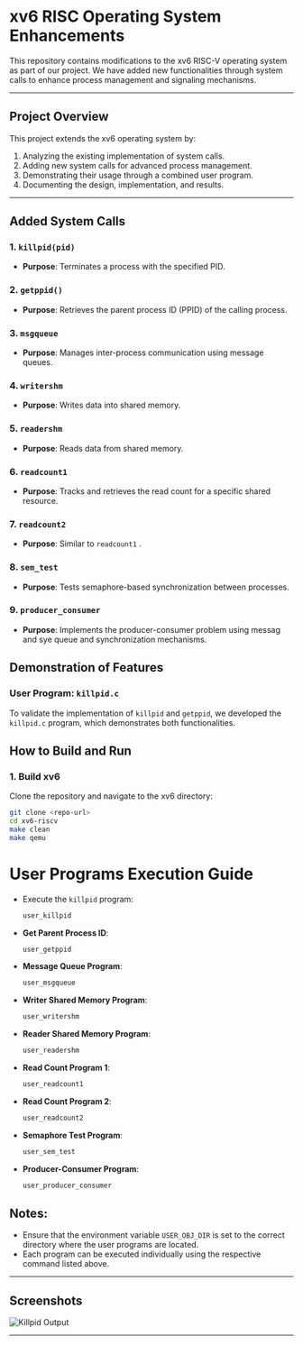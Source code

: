 # xv6 RISC Operating System Enhancements

This repository contains modifications to the xv6 RISC-V operating system as part of our project. We have added new functionalities through system calls to enhance process management and signaling mechanisms.

---

## Project Overview

This project extends the xv6 operating system by:
1. Analyzing the existing implementation of system calls.
2. Adding new system calls for advanced process management.
3. Demonstrating their usage through a combined user program.
4. Documenting the design, implementation, and results.

---

## Added System Calls

### 1. **`killpid(pid)`**
   - **Purpose**: Terminates a process with the specified PID.

### 2. **`getppid()`**
   - **Purpose**: Retrieves the parent process ID (PPID) of the calling process.

### 3. **`msgqueue`**
   - **Purpose**: Manages inter-process communication using message queues.

### 4. **`writershm`**
   - **Purpose**: Writes data into shared memory.

### 5. **`readershm`**
   - **Purpose**: Reads data from shared memory.

### 6. **`readcount1`**
   - **Purpose**: Tracks and retrieves the read count for a specific shared resource.

### 7. **`readcount2`**
   - **Purpose**: Similar to `readcount1` .

### 8. **`sem_test`**
   - **Purpose**: Tests semaphore-based synchronization between processes.

### 9. **`producer_consumer`**
   - **Purpose**: Implements the producer-consumer problem using messag and sye queue and synchronization mechanisms.


## Demonstration of Features

### User Program: `killpid.c`

To validate the implementation of `killpid` and `getppid`, we developed the `killpid.c` program, which demonstrates both functionalities.


## How to Build and Run

### 1. **Build xv6**
   Clone the repository and navigate to the xv6 directory:
   ```bash
   git clone <repo-url>
   cd xv6-riscv
   make clean
   make qemu
   ```

# User Programs Execution Guide

   - Execute the `killpid` program:
     ```bash
     user_killpid
     ```

   - **Get Parent Process ID**:
     ```bash
     user_getppid
     ```

   - **Message Queue Program**:
     ```bash
     user_msgqueue
     ```

   - **Writer Shared Memory Program**:
     ```bash
     user_writershm
     ```

   - **Reader Shared Memory Program**:
     ```bash
     user_readershm
     ```

   - **Read Count Program 1**:
     ```bash
     user_readcount1
     ```

   - **Read Count Program 2**:
     ```bash
     user_readcount2
     ```

   - **Semaphore Test Program**:
     ```bash
     user_sem_test
     ```

   - **Producer-Consumer Program**:
     ```bash
     user_producer_consumer
     ```


## Notes:
- Ensure that the environment variable `USER_OBJ_DIR` is set to the correct directory where the user programs are located.
- Each program can be executed individually using the respective command listed above.



---

## Screenshots

![Killpid Output](images/killpid_output.png)

---

